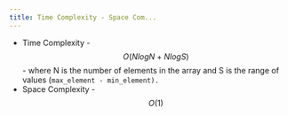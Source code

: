 ```yaml
---
title: Time Complexity - Space Com...
---
```


* Time Complexity - $$O(NlogN + NlogS)$$ - where N is the number of elements in the array and S is the range of values (`max_element - min_element).`
* Space Complexity - $$O(1)$$&#x20;
